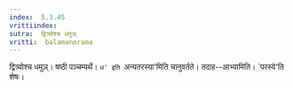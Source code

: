 ```yaml
---
index:  5.3.45
vrittiindex: 
sutra:  द्वित्र्योश्च धमुञ्
vritti:  balamanorama 
---
```


द्वित्र्योश्च धमुञ्। षष्ठी पञ्चम्यर्थे। `ध' इति `अन्यतरस्या'मिति चानुवर्तते। तदाह--आभ्यामिति। `परस्ये'ति शेषः। 

